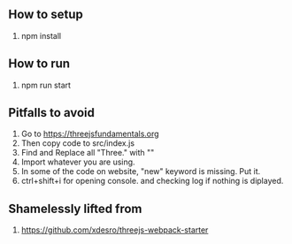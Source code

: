 ## How to setup
1. npm install

## How to run
1. npm run start

## Pitfalls to avoid
1. Go to https://threejsfundamentals.org
2. Then copy code to src/index.js
3. Find and Replace all "Three." with ""
4. Import whatever you are using. 
5. In some of the code on website, "new" keyword is missing. Put it.
6. ctrl+shift+i for opening console. and checking log if nothing is diplayed.

## Shamelessly lifted from 
1. https://github.com/xdesro/threejs-webpack-starter
